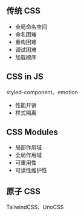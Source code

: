 ## 传统 CSS

- 全局命名空间
- 命名困难
- 重构困难
- 调试困难
- 加载顺序
## CSS in JS

styled-component、emotion

- 性能开销
- 样式隔离
## CSS Modules

- 局部作用域
- 全局作用域
- 可重用性
- 可读性维护性
## 原子 CSS

TailwindCSS、UnoCSS
